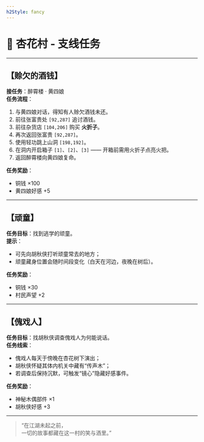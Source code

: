 ```yaml
---
h2Style: fancy
---
```


# 🌸 杏花村 - 支线任务

---

## 【赊欠的酒钱】

**接任务**：醉霄楼 · 黄四娘  
**任务流程**：  
1. 与黄四娘对话，得知有人赊欠酒钱未还。  
2. 前往张富贵处 `[92,287]` 追讨酒钱。  
3. 前往杂货店 `[104,206]` 购买 **火折子**。  
4. 再次返回张富贵 `[92,287]`。  
5. 使用轻功跳上山洞 `[198,192]`。  
6. 在洞内开启箱子 `[1]`、`[2]`、`[3]` —— 开箱前需用火折子点亮火把。  
7. 返回醉霄楼向黄四娘复命。  

**任务奖励**：  
- 铜钱 ×100  
- 黄四娘好感 +5  

---

## 【顽童】

**任务目标**：找到逃学的顽童。  
**提示**：  
- 可先向胡秋侠打听顽童常去的地方；  
- 顽童藏身位置会随时间段变化（白天在河边，夜晚在树后）。  

**任务奖励**：  
- 铜钱 ×30  
- 村民声望 +2  

---

## 【傀戏人】

**任务目标**：找胡秋侠调查傀戏人为何能说话。  
**任务线索**：  
- 傀戏人每天于傍晚在杏花树下演出；  
- 胡秋侠怀疑其体内机关中藏有“传声木”；  
- 若调查后保持沉默，可触发“镜心”隐藏好感事件。  

**任务奖励**：  
- 神秘木偶部件 ×1  
- 胡秋侠好感 +3  

---

> “在江湖未起之前，  
>  一切的故事都藏在这一村的笑与酒里。”
